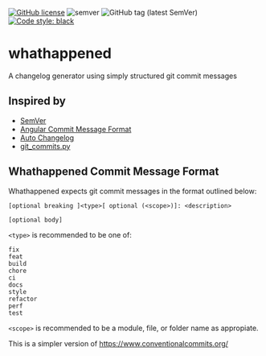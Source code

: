 [![GitHub license](https://img.shields.io/github/license/Rollcloud/whathappened)](https://github.com/Rollcloud/whathappened/blob/main/LICENSE)
![semver](https://img.shields.io/badge/semver-2.0.0-blue)
![GitHub tag (latest SemVer)](https://img.shields.io/github/v/tag/rollcloud/whathappened?sort=semver)
[![Code style: black](https://img.shields.io/badge/code%20style-black-000000.svg)](https://github.com/psf/black)

# whathappened
A changelog generator using simply structured git commit messages

## Inspired by

* [SemVer](https://semver.org/)
* [Angular Commit Message Format](https://github.com/angular/angular/blob/master/CONTRIBUTING.md#commit)
* [Auto Changelog](https://github.com/Michael-F-Bryan/auto-changelog)
* [git_commits.py](https://gist.github.com/simonw/091b765a071d1558464371042db3b959#file-get_commits-py)


## Whathappened Commit Message Format

Whathappened expects git commit messages in the format outlined below:

    [optional breaking ]<type>[ optional (<scope>)]: <description>

    [optional body]

`<type>` is recommended to be one of:

    fix
    feat
    build
    chore
    ci
    docs
    style
    refactor
    perf
    test

`<scope>` is recommended to be a module, file, or folder name as appropiate.

This is a simpler version of https://www.conventionalcommits.org/
